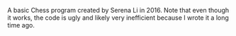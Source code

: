A basic Chess program created by Serena Li in 2016. 
Note that even though it works, the code is ugly and likely very inefficient because I wrote it a long time ago.
